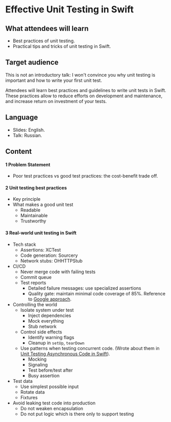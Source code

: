 
# Effective Unit Testing in Swift

## What attendees will learn

- Best practices of unit testing.
- Practical tips and tricks of unit testing in Swift.

## Target audience

This is not an introductory talk: I won't convince you why unit testing is important and how to write your first unit test.

Attendees will learn best practices and guidelines to write unit tests in Swift. These practices allow to reduce efforts on development and maintenance, and increase return on investment of your tests.

## Language

- Slides: English.  
- Talk: Russian.

## Content

#### 1 Problem Statement

- Poor test practices vs good test practices: the cost-benefit trade off.

#### 2 Unit testing best practices

- Key principle
- What makes a good unit test
  - Readable
  - Maintainable
  - Trustworthy
    
#### 3 Real-world unit testing in Swift

- Tech stack
  - Assertions: XCTest
  - Code generation: Sourcery
  - Network stubs: OHHTTPStub
- CI/CD
  - Never merge code with failing tests
  - Commit queue
  - Test reports
    - Detailed failure messages: use specialized assertions
    - Quality gate: maintain minimal code coverage of 85%. Reference to [Google approach](https://docs.google.com/presentation/d/1god5fDDd1aP6PwhPodOnAZSPpD80lqYDrHhuhyD7Tvg/edit#slide=id.g3f5c82004_99_130). 
- Controlling the world
  - Isolate system under test
    - Inject dependencies
    - Mock everything
    - Stub network
  - Control side effects
    - Identify warning flags
    - Cleanup in `setUp`, `tearDown`
  - Use patterns when testing concurrent code. (Wrote about them in [Unit Testing Asynchronous Code in Swift](https://www.vadimbulavin.com/unit-testing-async-code-in-swift/)).
    - Mocking
    - Signaling
    - Test before/test after
    - Busy assertion
- Test data
  - Use simplest possible input
  - Rotate data
  - Fixtures
- Avoid leaking test code into production
  - Do not weaken encapsulation
  - Do not put logic which is there only to support testing
